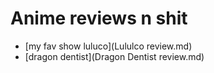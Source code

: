 # Anime reviews n shit

- [my fav show luluco](Lululco review.md)
- [dragon dentist](Dragon Dentist review.md)



